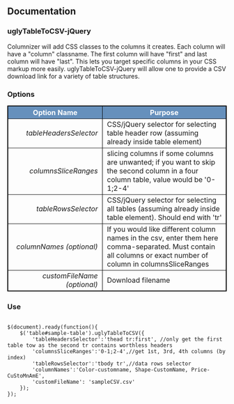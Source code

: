 ## Documentation

### uglyTableToCSV-jQuery

Columnizer will add CSS classes to the columns it creates. Each column will have a "column" classname. The first column will have "first" and last column will have "last". This lets you target specific columns in your CSS markup more easily.
uglyTableToCSV-jQuery will allow one to provide a CSV download link for a variety of table structures.

### Options

<table style="width: 100%; border: 1px solid #000000; margin-bottom: 25px;" border="1" cellspacing="0" cellpadding="3">
<tbody>
<tr>
<th style="width: 200px; background-color: #6690bc;" align="center" valign="middle"><span style="color: #ffffff;">Option Name</span></th>
<th style="background-color: #6690bc;" align="center" valign="middle"><span style="color: #ffffff;">Purpose</span></th>
</tr>
<tr>
<td style="text-align: right; padding-right: 10px;"><em>tableHeadersSelector</em></td>
<td style="padding-left: 10px;">CSS/jQuery selector for selecting table header row (assuming already inside table element)</td>
</tr>
<tr>
<td style="text-align: right; padding-right: 10px;"><em>columnsSliceRanges</em></td>
<td style="padding-left: 10px;">slicing columns if some columns are unwanted; if you want to skip the second column in a four column table, value would be '0-1;2-4'</td>
</tr>
<tr>
<td style="text-align: right; padding-right: 10px;"><em>tableRowsSelector</em></td>
<td style="padding-left: 10px;">CSS/jQuery selector for selecting all tables (assuming already inside table element).  Should end with 'tr'</td>
</tr>
<tr>
<td style="text-align: right; padding-right: 10px;"><em>columnNames (optional)</em></td>
<td style="padding-left: 10px;">If you would like different column names in the csv, enter them here comma-separated.  Must contain all columns or exact number of column in columnsSliceRanges</td>
</tr>
<tr>
<td style="text-align: right; padding-right: 10px;"><em>customFileName (optional)</em></td>
<td style="padding-left: 10px;">Download filename</td>
</tr>

</tbody>
</table>


### Use
<pre>
<code>
$(document).ready(function(){
    $('table#sample-table').uglyTableToCSV({
	    'tableHeadersSelector':'thead tr:first', //only get the first table tow as the second tr contains worthless headers
	    'columnsSliceRanges':'0-1;2-4',//get 1st, 3rd, 4th columns (by index)
	    'tableRowsSelector':'tbody tr',//data rows selector
	    'columnNames':'Color-customname, Shape-CustomName, Price-CuStoMnAmE',
	    'customFileName': 'sampleCSV.csv' 
	});	
});
</code>
</pre>
